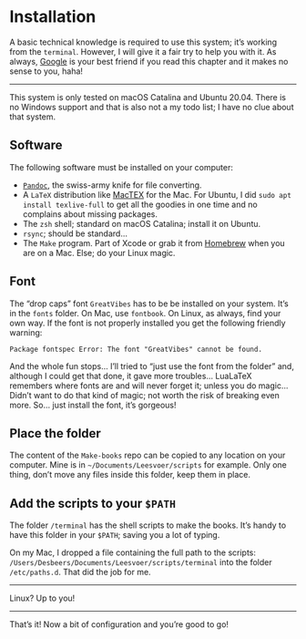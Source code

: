 # Installation

A basic technical knowledge is required to use this system; it’s working from the `terminal`. However, I will give it a fair try to help you with it. As always, [Google](https://google.com) is your best friend if you read this chapter and it makes no sense to you, haha!

---

This system is only tested on macOS Catalina and Ubuntu 20.04. There is no Windows support and that is also not a my todo list; I have no clue about that system.

## Software

The following software must be installed on your computer:

- [`Pandoc`](https://pandoc.org), the swiss-army knife for file converting.
- A `LaTeX` distribution like [MacTEX](http://www.tug.org/mactex/) for the Mac. For Ubuntu, I did `sudo apt install texlive-full` to get all the goodies in one time and no complains about missing packages.
- The `zsh` shell; standard on macOS Catalina; install it on Ubuntu.
- `rsync`; should be standard...
- The `Make` program. Part of Xcode or grab it from [Homebrew](https://brew.sh) when you are on a Mac. Else; do your Linux magic.

## Font

The “drop caps” font `GreatVibes` has to be be installed on your system. It’s in the `fonts` folder. On Mac, use `fontbook`. On Linux, as always, find your own way. If the font is not properly installed you get the following friendly warning:

	Package fontspec Error: The font "GreatVibes" cannot be found.

And the whole fun stops... I’ll tried to “just use the font from the folder” and, although I could get that done, it gave more troubles... LuaLaTeX remembers where fonts are and will never forget it; unless you do magic... Didn’t want to do that kind of magic; not worth the risk of breaking even more. So... just install the font, it’s gorgeous!

## Place the folder

The content of the `Make-books` repo can be copied to any location on your computer. Mine is in `~/Documents/Leesvoer/scripts` for example. Only one thing, don’t move any files inside this folder, keep them in place.

## Add the scripts to your `$PATH`

The folder `/terminal` has the shell scripts to make the books. It’s handy to have this folder in your `$PATH`; saving you a lot of typing.

On my Mac, I dropped a file containing the full path to the scripts: \
`/Users/Desbeers/Documents/Leesvoer/scripts/terminal` into the folder `/etc/paths.d`. That did the job for me.

---

Linux? Up to you!

---

That’s it! Now a bit of configuration and you’re good to go!


